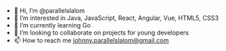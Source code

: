 - 👋 Hi, I’m @parallelslalom
- 👀 I’m interested in Java, JavaScript, React, Angular, Vue, HTML5, CSS3
- 🌱 I’m currently learning Go
- 💞️ I’m looking to collaborate on projects for young developers
- 📫 How to reach me johnny.parallelslalom@gmail.com

<!---
parallelslalom/parallelslalom is a ✨ special ✨ repository because its `README.md` (this file) appears on your GitHub profile.
You can click the Preview link to take a look at your changes.
--->
